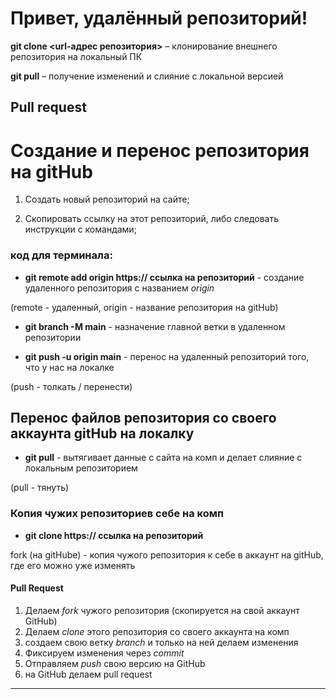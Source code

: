 # Привет, удалённый репозиторий!

 **git clone <url-адрес репозитория>** – клонирование внешнего репозитория на  локальный ПК

 **git pull** – получение изменений и слияние с локальной версией

 ## Pull request

 # Создание и перенос репозитория на gitHub

1. Создать новый репозиторий на сайте;

2. Скопировать ссылку на этот репозиторий, либо следовать инструкции с командами;

### код для терминала:

* **git remote add origin https:// ссылка на репозиторий** - создание удаленного репозитория с названием *origin*

(remote - удаленный, origin - название репозитория на gitHub)

* **git branch -M main** - назначение главной ветки в удаленном репозитории

* **git push -u origin main** - перенос на удаленный репозиторий того, что у нас на локалке

(push - толкать / перенести)

## Перенос файлов репозитория со своего аккаунта gitHub на локалку

* **git pull** - вытягивает данные с сайта на комп и делает слияние с локальным репозиторием

(pull - тянуть)

### Копия чужих репозиториев себе на комп

* **git clone https:// ссылка на репозиторий**

 fork (на gitHube) - копия чужого репозитория к себе в аккаунт на gitHub, где его можно уже изменять

 #### **Pull Request**

 1. Делаем *fork* чужого репозитория (скопируется на свой аккаунт GitHub)
 2. Делаем *clone* этого репозитория со своего аккаунта на комп
 3. создаем свою ветку *branch* и только на ней делаем изменения
 4. Фиксируем изменения через *commit*
 5. Отправляем *push* свою версию на GitHub
 6. на GitHub делаем pull request
------------------------------------

